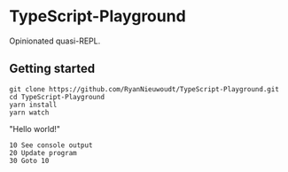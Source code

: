 # TypeScript-Playground

Opinionated quasi-REPL.

## Getting started

```
git clone https://github.com/RyanNieuwoudt/TypeScript-Playground.git
cd TypeScript-Playground
yarn install
yarn watch
```

"Hello world!"

```
10 See console output
20 Update program
30 Goto 10
```
